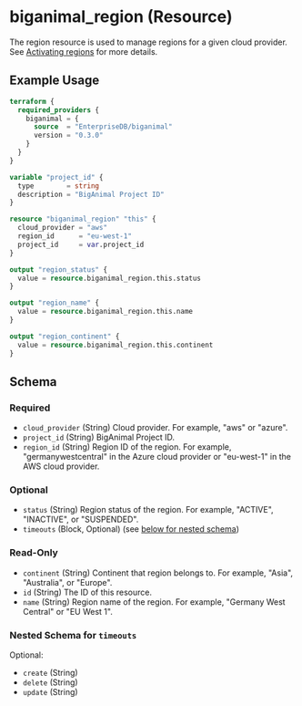# biganimal_region (Resource)

The region resource is used to manage regions for a given cloud provider. See [Activating regions](https://www.enterprisedb.com/docs/biganimal/latest/getting_started/activating_regions/) for more details.

## Example Usage

```terraform
terraform {
  required_providers {
    biganimal = {
      source  = "EnterpriseDB/biganimal"
      version = "0.3.0"
    }
  }
}

variable "project_id" {
  type        = string
  description = "BigAnimal Project ID"
}

resource "biganimal_region" "this" {
  cloud_provider = "aws"
  region_id      = "eu-west-1"
  project_id     = var.project_id
}

output "region_status" {
  value = resource.biganimal_region.this.status
}

output "region_name" {
  value = resource.biganimal_region.this.name
}

output "region_continent" {
  value = resource.biganimal_region.this.continent
}
```

<!-- schema generated by tfplugindocs -->
## Schema

### Required

- `cloud_provider` (String) Cloud provider. For example, "aws" or "azure".
- `project_id` (String) BigAnimal Project ID.
- `region_id` (String) Region ID of the region. For example, "germanywestcentral" in the Azure cloud provider or "eu-west-1" in the AWS cloud provider.

### Optional

- `status` (String) Region status of the region. For example, "ACTIVE", "INACTIVE", or "SUSPENDED".
- `timeouts` (Block, Optional) (see [below for nested schema](#nestedblock--timeouts))

### Read-Only

- `continent` (String) Continent that region belongs to. For example, "Asia", "Australia", or "Europe".
- `id` (String) The ID of this resource.
- `name` (String) Region name of the region. For example, "Germany West Central" or "EU West 1".

<a id="nestedblock--timeouts"></a>
### Nested Schema for `timeouts`

Optional:

- `create` (String)
- `delete` (String)
- `update` (String)
